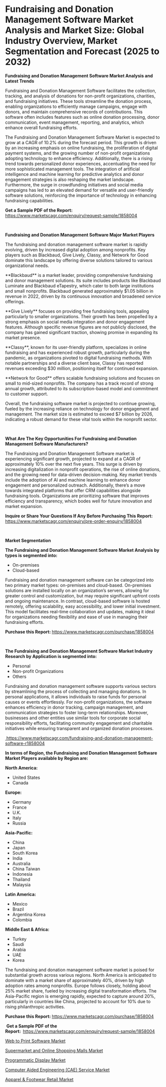 <p><h1>Fundraising and Donation Management Software Market Analysis and Market Size: Global Industry Overview, Market Segmentation and Forecast (2025 to 2032)</h1></p><p><strong>Fundraising and Donation Management Software Market Analysis and Latest Trends</strong></p>
<p><p>Fundraising and Donation Management Software facilitates the collection, tracking, and analysis of donations for non-profit organizations, charities, and fundraising initiatives. These tools streamline the donation process, enabling organizations to efficiently manage campaigns, engage with donors, and maintain comprehensive records of contributions. This software often includes features such as online donation processing, donor communication, event management, reporting, and analytics, which enhance overall fundraising efforts.</p><p>The Fundraising and Donation Management Software Market is expected to grow at a CAGR of 10.2% during the forecast period. This growth is driven by an increasing emphasis on online fundraising, the proliferation of digital payment systems, and the growing number of non-profit organizations adopting technology to enhance efficiency. Additionally, there is a rising trend towards personalized donor experiences, accentuating the need for more sophisticated management tools. The integration of artificial intelligence and machine learning for predictive analytics and donor engagement strategies is also reshaping the market landscape. Furthermore, the surge in crowdfunding initiatives and social media campaigns has led to an elevated demand for versatile and user-friendly software solutions, reinforcing the importance of technology in enhancing fundraising capabilities.</p></p>
<p><strong>Get a Sample PDF of the Report:&nbsp;</strong> <a href="https://www.marketscagr.com/enquiry/request-sample/1858004?utm_campaign=2444&utm_medium=2&utm_source=Github&utm_content=ia&utm_term=11032025&utm_id=fundraising-and-donation-management-software">https://www.marketscagr.com/enquiry/request-sample/1858004</a></p>
<p>&nbsp;</p>
<p><strong>Fundraising and Donation Management Software Major Market Players</strong></p>
<p><p>The fundraising and donation management software market is rapidly evolving, driven by increased digital adoption among nonprofits. Key players such as Blackbaud, Give Lively, Classy, and Network for Good dominate this landscape by offering diverse solutions tailored to various organizational needs.</p><p>**Blackbaud** is a market leader, providing comprehensive fundraising and donor management solutions. Its suite includes products like Blackbaud Luminate and Blackbaud eTapestry, which cater to both large institutions and small nonprofits. Blackbaud generated approximately $1.05 billion in revenue in 2022, driven by its continuous innovation and broadened service offerings.</p><p>**Give Lively** focuses on providing free fundraising tools, appealing particularly to smaller organizations. Their growth has been propelled by a strong emphasis on social media integration and donor engagement features. Although specific revenue figures are not publicly disclosed, the company has gained significant traction, showing promise in expanding its market presence.</p><p>**Classy**, known for its user-friendly platform, specializes in online fundraising and has experienced robust growth, particularly during the pandemic, as organizations pivoted to digital fundraising methods. With notable partnerships and a diverse client base, Classy has reported revenues exceeding $30 million, positioning itself for continued expansion.</p><p>**Network for Good** offers scalable fundraising solutions and focuses on small to mid-sized nonprofits. The company has a track record of strong annual growth, attributed to its subscription-based model and commitment to customer support.</p><p>Overall, the fundraising software market is projected to continue growing, fueled by the increasing reliance on technology for donor engagement and management. The market size is estimated to exceed $7 billion by 2026, indicating a robust demand for these vital tools within the nonprofit sector.</p></p>
<p>&nbsp;</p>
<p><strong>What Are The Key Opportunities For Fundraising and Donation Management Software Manufacturers?</strong></p>
<p><p>The Fundraising and Donation Management Software market is experiencing significant growth, projected to expand at a CAGR of approximately 10% over the next five years. This surge is driven by increasing digitalization in nonprofit operations, the rise of online donations, and the growing need for data-driven decision-making. Key market trends include the adoption of AI and machine learning to enhance donor engagement and personalized outreach. Additionally, there’s a move towards integrated platforms that offer CRM capabilities alongside fundraising tools. Organizations are prioritizing software that improves efficiency and transparency, which bodes well for future innovation and market expansion.</p></p>
<p><strong>Inquire or Share Your Questions If Any Before Purchasing This Report:</strong> <a href="https://www.marketscagr.com/enquiry/pre-order-enquiry/1858004?utm_campaign=2444&utm_medium=2&utm_source=Github&utm_content=ia&utm_term=11032025&utm_id=fundraising-and-donation-management-software">https://www.marketscagr.com/enquiry/pre-order-enquiry/1858004</a></p>
<p>&nbsp;</p>
<p><strong>Market Segmentation</strong></p>
<p><strong>The Fundraising and Donation Management Software Market Analysis by types is segmented into:</strong></p>
<p><ul><li>On-premises</li><li>Cloud-based</li></ul></p>
<p><p>Fundraising and donation management software can be categorized into two primary market types: on-premises and cloud-based. On-premises solutions are installed locally on an organization’s servers, allowing for greater control and customization, but may require significant upfront costs and ongoing maintenance. In contrast, cloud-based software is hosted remotely, offering scalability, easy accessibility, and lower initial investment. This model facilitates real-time collaboration and updates, making it ideal for organizations needing flexibility and ease of use in managing their fundraising efforts.</p></p>
<p><strong>Purchase this Report:&nbsp;</strong><a href="https://www.marketscagr.com/purchase/1858004?utm_campaign=2444&utm_medium=2&utm_source=Github&utm_content=ia&utm_term=11032025&utm_id=fundraising-and-donation-management-software">https://www.marketscagr.com/purchase/1858004</a></p>
<p>&nbsp;</p>
<p><strong>The Fundraising and Donation Management Software Market Industry Research by Application is segmented into:</strong></p>
<p><ul><li>Personal</li><li>Non-profit Organizations</li><li>Others</li></ul></p>
<p><p>Fundraising and donation management software supports various sectors by streamlining the process of collecting and managing donations. In personal applications, it allows individuals to raise funds for personal causes or events effortlessly. For non-profit organizations, the software enhances efficiency in donor tracking, campaign management, and communication strategies to foster long-term relationships. Moreover, businesses and other entities use similar tools for corporate social responsibility efforts, facilitating community engagement and charitable initiatives while ensuring transparent and organized donation processes.</p></p>
<p><a href="https://www.marketscagr.com/fundraising-and-donation-management-software-r1858004?utm_campaign=2444&utm_medium=2&utm_source=Github&utm_content=ia&utm_term=11032025&utm_id=fundraising-and-donation-management-software">&nbsp;https://www.marketscagr.com/fundraising-and-donation-management-software-r1858004</a></p>
<p><strong>In terms of Region, the Fundraising and Donation Management Software Market Players available by Region are:</strong></p>
<p>
    <p> <strong> North America: </strong>
        <ul>
            <li>United States</li>
            <li>Canada</li>
        </ul>
        </p> 
    <p> <strong> Europe: </strong>
        <ul>
            <li>Germany</li>
            <li>France</li>
            <li>U.K.</li>
            <li>Italy</li>
            <li>Russia</li>
        </ul>
        </p> 
    <p> <strong> Asia-Pacific: </strong>
        <ul>
            <li>China</li>
            <li>Japan</li>
            <li>South Korea</li>
            <li>India</li>
            <li>Australia</li>
            <li>China Taiwan</li>
            <li>Indonesia</li>
            <li>Thailand</li>
            <li>Malaysia</li>
        </ul>
        </p> 
    <p> <strong> Latin America: </strong>
        <ul>
            <li>Mexico</li>
            <li>Brazil</li>
            <li>Argentina Korea</li>
            <li>Colombia</li>
        </ul>
        </p> 
    <p> <strong> Middle East & Africa: </strong>
        <ul>
            <li>Turkey</li>
            <li>Saudi</li>
            <li>Arabia</li>
            <li>UAE</li>
            <li>Korea</li>
        </ul>
    </p>
    </p>
<p><p>The fundraising and donation management software market is poised for substantial growth across various regions. North America is anticipated to dominate with a market share of approximately 40%, driven by high adoption rates among nonprofits. Europe follows closely, holding about 25% market share, fueled by increasing digital transformation efforts. The Asia-Pacific region is emerging rapidly, expected to capture around 20%, particularly in countries like China, projected to account for 10% due to rising philanthropic activities.</p></p>
<p><strong>Purchase this Report: </strong><a href="https://www.marketscagr.com/purchase/1858004?utm_campaign=2444&utm_medium=2&utm_source=Github&utm_content=ia&utm_term=11032025&utm_id=fundraising-and-donation-management-software">https://www.marketscagr.com/purchase/1858004</a></p>
<p>&nbsp;<strong>Get a Sample PDF of the Report:&nbsp;&nbsp;</strong><a href="https://www.marketscagr.com/enquiry/request-sample/1858004?utm_campaign=2444&utm_medium=2&utm_source=Github&utm_content=ia&utm_term=11032025&utm_id=fundraising-and-donation-management-software">https://www.marketscagr.com/enquiry/request-sample/1858004</a></p>
<p><strong></strong></p>
<p><p><a href="https://github.com/abidomamen/Market-Research-Report-List-1/blob/main/web-to-print-software-market.md?utm_campaign=2444&utm_medium=2&utm_source=Github&utm_content=ia&utm_term=11032025&utm_id=fundraising-and-donation-management-software">Web to Print Software Market</a></p><p><a href="https://github.com/mokeleveisel/Market-Research-Report-List-1/blob/main/supermarket-and-online-shopping-malls-market.md?utm_campaign=2444&utm_medium=2&utm_source=Github&utm_content=ia&utm_term=11032025&utm_id=fundraising-and-donation-management-software">Supermarket and Online Shopping Malls Market</a></p><p><a href="https://github.com/leijavaagexo/Market-Research-Report-List-1/blob/main/programmatic-display-market.md?utm_campaign=2444&utm_medium=2&utm_source=Github&utm_content=ia&utm_term=11032025&utm_id=fundraising-and-donation-management-software">Programmatic Display Market</a></p><p><a href="https://github.com/adelanwkadua/Market-Research-Report-List-1/blob/main/computer-aided-engineering-cae-service-market.md?utm_campaign=2444&utm_medium=2&utm_source=Github&utm_content=ia&utm_term=11032025&utm_id=fundraising-and-donation-management-software">Computer Aided Engineering (CAE) Service Market</a></p><p><a href="https://github.com/baheraennika/Market-Research-Report-List-1/blob/main/apparel-footwear-retail-market.md?utm_campaign=2444&utm_medium=2&utm_source=Github&utm_content=ia&utm_term=11032025&utm_id=fundraising-and-donation-management-software">Apparel & Footwear Retail Market</a></p></p>